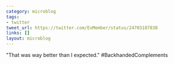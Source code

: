 ```yaml
---
category: microblog
tags:
- twitter
tweet_url: https://twitter.com/ExMember/status/24703187838
links: []
layout: microblog
---
```

"That was way better than I expected." #BackhandedComplements
